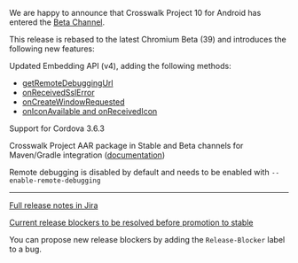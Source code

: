 We are happy to announce that Crosswalk Project 10 for Android has entered the [Beta Channel](https://download.01.org/crosswalk/releases/crosswalk/android/beta/).

This release is rebased to the latest Chromium Beta (39) and introduces the following new features:

Updated Embedding API (v4), adding the following methods:

- [getRemoteDebuggingUrl](https://crosswalk-project.org/jira/browse/XWALK-2763)
- [onReceivedSslError](https://crosswalk-project.org/jira/browse/XWALK-2762)
- [onCreateWindowRequested](https://crosswalk-project.org/jira/browse/XWALK-2374)
- [onIconAvailable and onReceivedIcon](https://crosswalk-project.org/jira/browse/XWALK-2373)

Support for Cordova 3.6.3

Crosswalk Project AAR package in Stable and Beta channels for Maven/Gradle integration ([documentation](https://crosswalk-project.org/documentation/android/embedding_crosswalk/crosswalk_aar.html))

Remote debugging is disabled by default and needs to be enabled with `--enable-remote-debugging` 

***

[Full release notes in Jira](https://crosswalk-project.org/jira/secure/ReleaseNote.jspa?projectId=10001&version=10609)

[Current release blockers to be resolved before promotion to stable](https://crosswalk-project.org/jira/issues/?filter=11712)

You can propose new release blockers by adding the `Release-Blocker` label to a bug.
